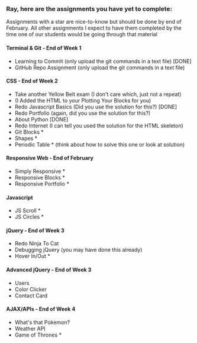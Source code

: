 ### Ray, here are the assignments you have yet to complete:
Assignments with a star are nice-to-know but should be done by end of February.
All other assignments I expect to have them completed by the time one of our students would be going through that material

#### Terminal & Git - End of Week 1
- Learning to Commit (only upload the git commands in a text file) [DONE]
- GitHub Repo Assignment (only upload the git commands in a text file)

#### CSS - End of Week 2
- Take another Yellow Belt exam (I don't care which, just not a repeat)
- (I Added the HTML to your Plotting Your Blocks for you)
- Redo Javascript Basics (Did you use the solution for this?) [DONE]
- Redo Portfolio (again, did you use the solution for this?)
- About Python [DONE]
- Redo Internet (I can tell you used the solution for the HTML skeleton)
- Git Blocks *
- Shapes *  
- Periodic Table * (think about how to solve this one or look at solution)

#### Responsive Web - End of February
- Simply Responsive *
- Responsive Blocks *
- Responsive Portfolio *

#### Javascript
- JS Scroll *
- JS Circles *

#### jQuery - End of Week 3
- Redo Ninja To Cat
- Debugging jQuery (you may have done this already)
- Hover In/Out * 

#### Advanced jQuery - End of Week 3
- Users
- Color Clicker
- Contact Card

#### AJAX/APIs - End of Week 4
- What's that Pokemon?
- Weather API
- Game of Thrones *

